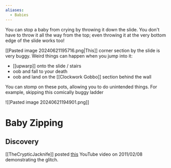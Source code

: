 ```yaml
---
aliases:
  - Babies
---
```

You can stop a baby from crying by throwing it down the slide. You don't have to throw it all the way from the top; even throwing it at the very bottom edge of the slide works too!

[[Pasted image 20240621195716.png|This]] corner section by the slide is very buggy. Weird things can happen when you jump into it:
- [[upwarp]] onto the slide / stairs
- oob and fall to your death
- oob and land on the [[Clockwork Gobbo]] section behind the wall

You can stomp on these pots, allowing you to do unintended things. For example, skipping this comically buggy ladder

![[Pasted image 20240621194901.png]]
# Baby Zipping
## Discovery
[[TheCrypticJacknife]] posted [this](https://youtu.be/Fybv6fa7mNk) YouTube video on 2011/02/08 demonstrating the glitch. 